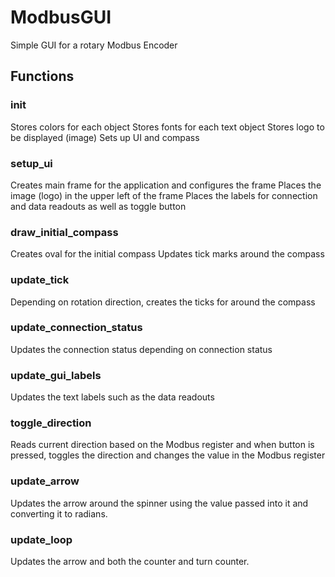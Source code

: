 # ModbusGUI

Simple GUI for a rotary Modbus Encoder

## Functions

### init
Stores colors for each object
Stores fonts for each text object
Stores logo to be displayed (image)
Sets up UI and compass

### setup_ui
Creates main frame for the application and configures the frame
Places the image (logo) in the upper left of the frame
Places the labels for connection and data readouts as well as toggle button 

### draw_initial_compass
Creates oval for the initial compass
Updates tick marks around the compass

### update_tick
Depending on rotation direction, creates the ticks for around the compass

### update_connection_status
Updates the connection status depending on connection status

### update_gui_labels
Updates the text labels such as the data readouts

### toggle_direction
Reads current direction based on the Modbus register and when button is pressed, toggles the direction and changes the value in the Modbus register

### update_arrow
Updates the arrow around the spinner using the value passed into it and converting it to radians.

### update_loop
Updates the arrow and both the counter and turn counter. 